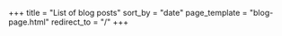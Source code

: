 +++
title = "List of blog posts"
sort_by = "date"
page_template = "blog-page.html"
redirect_to = "/"
+++
